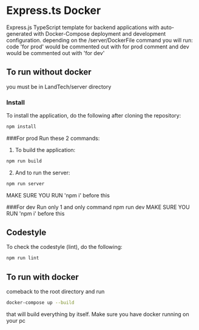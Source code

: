 # Express.ts Docker
Express.js TypeScript template for backend applications with auto-generated with Docker-Compose deployment and development configuration.
depending on the /server/DockerFile command you will run:
code 'for prod' would be commented out with for prod comment and dev would be commented out with 'for dev'


## To run without docker
you must be in LandTech/server directory

### Install
To install the application, do the following after cloning the repository:
```bash
npm install
```

###For prod
Run these 2 commands: 

1) To build the application:
```bash
npm run build
```

2) And to run the server:
```bash
npm run server
```
MAKE SURE YOU RUN 'npm i' before this


###For dev
Run only 1 and only command npm run dev
MAKE SURE YOU RUN 'npm i' before this

## Codestyle
To check the codestyle (lint), do the following:
```bash
npm run lint
```


## To run with docker 
comeback to the root directory and run 
```bash
docker-compose up --build
```
that will build everything by itself.
Make sure you have docker running on your pc
